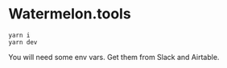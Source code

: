 # Watermelon.tools

```
yarn i
yarn dev
```

You will need some env vars. Get them from Slack and Airtable.
